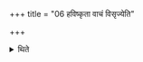 +++
title = "06 हविष्कृता वाचं विसृज्येति"

+++

<details><summary>थिते</summary>

हविष्कृता वाचं विसृज्येति वाजसनेयकम् ६
</details>
